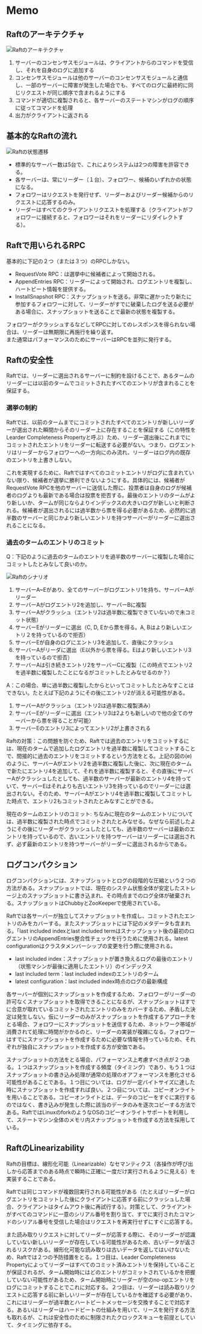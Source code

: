 # Memo

## Raftのアーキテクチャ

![Raftのアーキテクチャ](images/memo-3.png)

1. サーバーのコンセンサスモジュールは、クライアントからのコマンドを受信し、それを自身のログに追加する
2. コンセンサスモジュールは他のサーバーのコンセンサスモジュールと通信し、一部のサーバーに障害が発生した場合でも、すべてのログに最終的に同じリクエストが同じ順序で含まれるようにする
3. コマンドが適切に複製されると、各サーバーのステートマシンがログの順序に従ってコマンドを処理
4. 出力がクライアントに返される

## 基本的なRaftの流れ

![Raftの状態遷移](images/memo-2.png)

- 標準的なサーバー数は5台で、これによりシステムは2つの障害を許容できる。
- 各サーバーは、常にリーダー（１台）、フォロワー、候補のいずれかの状態になる。
- フォロワーはリクエストを発行せず、リーダーおよびリーダー候補からのリクエストに応答するのみ。
- リーダーはすべてのクライアントリクエストを処理する（クライアントがフォロワーに接続すると、フォロワーはそれをリーダーにリダイレクトする）。

## Raftで用いられるRPC

基本的に下記の２つ（または３つ）のRPCしかない。

- RequestVote RPC：は選挙中に候補者によって開始される。
- AppendEntries RPC：リーダーによって開始され、ログエントリを複製し、ハートビート情報を提供する。
- InstallSnapshot RPC：スナップショットを送る。非常に遅かったり新たに参加するフォロワーに対して、リーダーがすでに破棄したログを送る必要がある場合に、スナップショットを送ることで最新の状態を複製する。

フォロワーがクラッシュするなどしてRPCに対してのレスポンスを得られない場合は、リーダーは無期限に再施行を繰り返す。<br>
また通常はパフォーマンスのためにサーバーはRPCを並列に発行する。

## Raftの安全性

Raftでは、リーダーに選出されるサーバーに制約を設けることで、あるタームのリーダーには以前のタームでコミットされたすべてのエントリが含まれることを保証する。

### 選挙の制約

Raftでは、以前のタームまでにコミットされたすべてのエントリが新しいリーダーが選出された瞬間からそのリーダー上に存在することを保証する（この特性をLearder Completeness Propertyと呼ぶ）ため、リーダー選出後にこれまでにコミットされたエントリをリーダーに転送する必要がない。つまり、ログエントリはリーダーからフォロワーへの一方向にのみ流れ、リーダーはログ内の既存のエントリを上書きしない。

これを実現するために、Raftではすべてのコミットエントリがログに含まれていない限り、候補者が選挙に勝利できないようにする。具体的には、候補者がRequestVote RPCを他のサーバーに送信した際に、投票者は自身のログが候補者のログよりも最新である場合は投票を拒否する。最後のエントリのタームがより新しいか、タームが同じならよりインデックスの大きいログが新しいと判断される。候補者が選出されるには過半数から票を得る必要があるため、必然的に過半数のサーバーと同じかより新しいエントリを持つサーバーがリーダーに選出されることになる。

### 過去のタームのエントリのコミット

Q：下記のように過去のタームのエントリを過半数のサーバーに複製した場合にコミットしたとみなして良いのか。

![Raftのシナリオ](images/memo-1.png)

1. サーバーA~Eがあり、全てのサーバーがログエントリ1を持ち、サーバーAがリーダー
2. サーバーAがログエントリ2を追加し、サーバーBに複製
3. サーバーAがクラッシュ（エントリ2は過半数に複製できていないので未コミット状態）
4. サーバーEがリーダーに選出（C, D, Eから票を得る。A, Bはより新しいエントリ２を持っているので拒否）
5. サーバーEが自身のログにエントリ3を追加して、直後にクラッシュ
6. サーバーAがリーダに選出（E以外から票を得る。Eはより新しいエントリ3を持っているので拒否）
7. サーバーAは引き続きエントリ2をサーバーCに複製（この時点でエントリ2を過半数に複製したことになるがコミットしたとみなせるのか？）

A：この場合、単に過半数に複製したからといってコミットしたとみなすことはできない。たとえば下記のようにその後にエントリ2が消える可能性がある。

1. サーバーAがクラッシュ（エントリ2は過半数に複製済み）
2. サーバーEがリーダーに選出（エントリ3は2よりも新しいので他の全てのサーバーから票を得ることが可能）
3. サーバーEのエントリ3によってエントリ2が上書きされる

Raftの対策：この問題を防ぐため、Raftでは過去のエントリをコミットするには、現在のタームで追加したログエントリを過半数に複製してコミットすることで、間接的に過去のエントリをコミットするという方法をとる。上記の図の(e)のように、サーバーAがエントリ2を過半数に複製した後に、次に現在のタームで新たにエントリ4を追加して、それを過半数に複製すると、その直後にサーバーAがクラッシュしたとしても、過半数のサーバーが最新のエントリ4を持っていて、サーバーEはそれよりも古いエントリ3を持っているのでリーダーには選出されない。そのため、サーバーAがエントリ4を過半数に複製してコミットした時点で、エントリ2もコミットされたとみなすことができる。

現在のタームのエントリのコミット: ちなみに現在のタームのエントリについては、過半数に複製された時点でコミットされたとみなせる。なぜなら前述したようにその後にリーダーがクラッシュしたとしても、過半数のサーバーは最新のエントリを持っているので、古いエントリを持つサーバーはリーダーには選出されず、必ず最新のエントリを持つサーバーがリーダーに選出されるからである。

## ログコンパクション

ログコンパクションには、スナップショットとログの段階的な圧縮という２つの方法がある。スナップショットでは、現在のシステム状態全体が安定したストレージ上のスナップショットに書き込まれ、その時点までのログ全体が破棄される。スナップショットはChubbyとZooKeeperで使用されている。

Raftでは各サーバーが独立してスナップショットを作成し、コミットされたエントリのみをカバーする。またスナップショットには下記のメタデータも含まれる。「last included indexとlast included termはスナップショット後の最初のログエントリのAppendEntries整合性チェックを行うために使用される。latest configurationはクラスタメンバーシップの変更を行う際に使用される。

- last included index：スナップショットが置き換えるログの最後のエントリ（状態マシンが最後に適用したエントリ）のインデックス
- last included term：last included indexのエントリのターム
- latest configuration：last included index時点のログの最新構成

各サーバーが個別にスナップショットを作成するため、フォロワーがリーダーの許可なくスナップショットを取得できることになるが、スナップショットはすでに合意が取れているコミットされたエントリのみをカバーするため、矛盾した決定は発生しない。仮にリーダーのみがスナップショットを作成するアプローチをとる場合、フォロワーにスナップショットを送信するため、ネットワーク帯域が消費されて処理に時間がかかるのと、リーダーの実装が複雑になる。フォロワーはすでにスナップショットを作成するために必要な情報を持っているため、それぞれが独自にスナップショットを作成する方が安価である。

スナップショットの方法をとる場合、パフォーマンス上考慮すべき点が２つある。１つはスナップショットを作成する頻度（タイミング）であり、もう１つはスナップショットの書き込み処理が通常の処理のオアフォーマンスを悪化させる可能性があることである。１つ目については、ログが一定バイトサイズに達した時にスナップショットを作成すれば良い。２つ目については、コピーオンライトを用いることである。コピーオンライトとは、データのコピーをすぐに実行するのではなく、書き込みが発生した際に該当のデータのみを逐次コピーする方法である。RaftではLinuxのforkのようなOSのコピーオンライトサポートを利用して、ステートマシン全体のメモリ内スナップショットを作成する方法を採用している。

## RaftのLinearizability

Raftの目標は、線形化可能（Linearizable）なセマンティクス（各操作が呼び出しから応答までのある時点で瞬時に正確に一度だけ実行されるように見える）を実装することである。

Raftでは同じコマンドが複数回実行される可能性がある（たとえばリーダーがログエントリをコミットした後にクライアントに応答する前にクラッシュした場合、クライアントはタイムアウト後に再試行する）。対策として、クライアントがすべてのコマンドに一意のシリアル番号を割り当て、すでに実行されたコマンドのシリアル番号を受信した場合はリクエストを再実行せずにすぐに応答する。

また読み取りリクエストに対してリーダーが応答する際に、そのリーダーが認識していない新しいリーダーが存在している可能性があるため、古いデータが返されるリスクがある。線形化可能な読み取りは古いデータを返してはいけないため、Raftでは２つの予防措置をとる。１つ目は、Leader Completeness Propertyによってリーダーはすべてのコミット済みエントリを保持していることが保証されるが、ターム開始時にはどのエントリがコミットされているかを把握していない可能性があるため、ターム開始時にリーダーが空のno-opエントリをログにコミットすることでこれに対応する。２つ目は、リーダーは読み取りリクエストに応答する前に新しいリーダーが存在しているかを確認する必要があり、これにはリーダーが過半数とハートビートメッセージを交換することで対応する。あるいはリーダーはハードビートの仕組みを用いて、リースを発行する方法も取れるが、これは安全性のために制限されたクロックスキューを前提としていて、タイミングに依存する。
